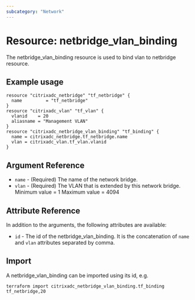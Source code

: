 ```yaml
---
subcategory: "Network"
---
```


# Resource: netbridge_vlan_binding

The netbridge_vlan_binding resource is used to bind vlan to netbridge resource.


## Example usage

```hcl
resource "citrixadc_netbridge" "tf_netbridge" {
  name         = "tf_netbridge"
}
resource "citrixadc_vlan" "tf_vlan" {
  vlanid    = 20
  aliasname = "Management VLAN"
}
resource "citrixadc_netbridge_vlan_binding" "tf_binding" {
  name = citrixadc_netbridge.tf_netbridge.name
  vlan = citrixadc_vlan.tf_vlan.vlanid
}
```


## Argument Reference

* `name` - (Required) The name of the network bridge.
* `vlan` - (Required) The VLAN that is extended by this network bridge. Minimum value =  1 Maximum value =  4094


## Attribute Reference

In addition to the arguments, the following attributes are available:

* `id` - The id of the netbridge_vlan_binding. It is the concatenation of `name` and `vlan` attributes separated by comma.


## Import

A netbridge_vlan_binding can be imported using its id, e.g.

```shell
terraform import citrixadc_netbridge_vlan_binding.tf_binding tf_netbridge,20
```
